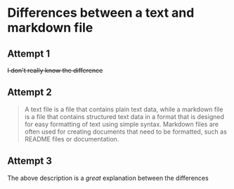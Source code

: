 # **Differences between a text and markdown file**

## Attempt 1
~~I don't really know the difference~~

## Attempt 2

> A text file is a file that contains plain text data, while a markdown file is a file that contains structured text data in a format that is designed for easy formatting of text using simple syntax. Markdown files are often used for creating documents that need to be formatted, such as README files or documentation.

## Attempt 3

The above description is a _great_ explanation between the differences
